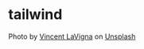 # tailwind
Photo by <a href="https://unsplash.com/@vinnylav?utm_content=creditCopyText&utm_medium=referral&utm_source=unsplash">Vincent LaVigna</a> on <a href="https://unsplash.com/photos/rREvoaBucWo?utm_content=creditCopyText&utm_medium=referral&utm_source=unsplash">Unsplash</a>
  